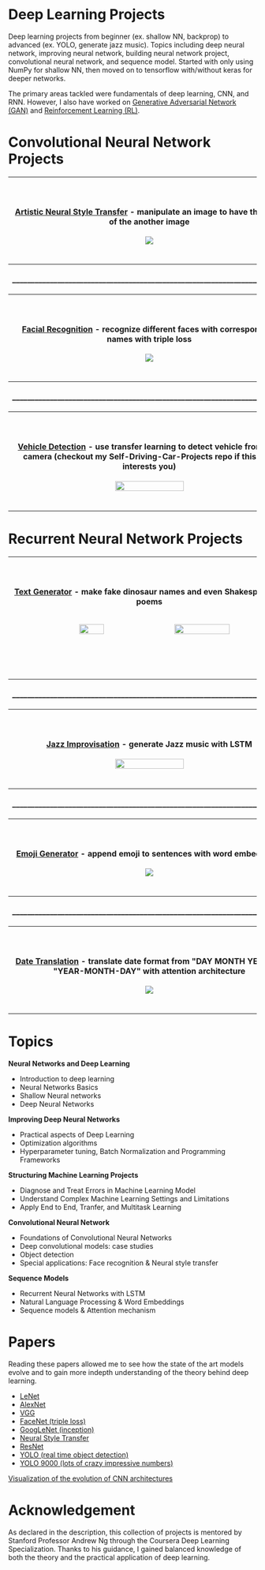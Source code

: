 # Deep Learning Projects

Deep learning projects from beginner (ex. shallow NN, backprop) to advanced (ex. YOLO, generate jazz music). Topics including deep neural network, improving neural network, building neural network project, convolutional neural network, and sequence model. Started with only using NumPy for shallow NN, then moved on to tensorflow with/without keras for deeper networks. 

The primary areas tackled were fundamentals of deep learning, CNN, and RNN. However, I also have worked on [Generative Adversarial Network (GAN)](https://github.com/Jacklu0831/GAN-Projects) and [Reinforcement Learning (RL)](https://github.com/Jacklu0831/RL-Projects).
 
# Convolutional Neural Network Projects

<table style="width:100%" align="center">
 <tr>
  <th>
   <p align="center">
    <br><br>
    <a href="Convolutional Neural Networks/Week4/Neural Style Transfer">Artistic Neural Style Transfer</a> - manipulate an image to have the style of the another image
    <br><br>
    <image src="assets/3-3.png">
    <br><br>
   </p>
  </th>
 </tr>
  <tr>
   <th>
    <p align="center">
     _________________________________________________________________________
    </p>
    </th>
 </tr>
  <tr>
  <th>
   <p align="center">
    <br><br>
    <a href="Convolutional Neural Networks/Week4/Face Recognition">Facial Recognition</a> - recognize different faces with corresponding names with triple loss
    <br><br>
    <image src="assets/3-2.png">
    <br><br>
   </p>
  </th>
 </tr>
  <tr>
   <th>
    <p align="center">
     _________________________________________________________________________
    </p>
    </th>
 </tr>
  <tr>
  <th>
   <p align="center">
    <br><br>
    <a href="Convolutional Neural Networks/Week3/Car detection for Autonomous Driving">Vehicle Detection</a> - use transfer learning to detect vehicle from roof camera (checkout my Self-Driving-Car-Projects repo if this field interests you)
    <br><br>
    <image src="assets/3-1.png" height="50%" width="50%">
    <br><br>
   </p>
  </th>
 </tr>
 </table>
 
# Recurrent Neural Network Projects

<table style="width:100%" align="center">
 <tr>
  <th>
   <p align="center">
    <br><br>
    <a href="Sequence Models/Week1/Dinosaur Island -- Character-level language model">Text Generator</a> - make fake dinosaur names and even Shakespearean poems
    <br><br>
    <pre>
    <image src="assets/4-1.png" width="30%" height="30%">  <image src="assets/4-2.png" width="45%" height="45%">
    </pre>
    <br><br>
   </p>
  </th>
 </tr>
 <tr>
<th>
 <p align="center">
  _________________________________________________________________________
 </p>
 </th>
 </tr>
 <tr>
  <th>
   <p align="center">
    <br><br>
    <a href="Sequence Models/Week1/Jazz improvisation with LSTM">Jazz Improvisation</a> - generate Jazz music with LSTM 
    <br><br>
    <image src="assets/4-3.png" height="50%" width="50%">
    <br><br>
   </p>
  </th>
 </tr>
   <tr>
   <th>
    <p align="center">
     _________________________________________________________________________
    </p>
    </th>
 </tr>
  <tr>
  <th>
   <p align="center">
    <br><br>
    <a href="Sequence Models/Week2/Emojify">Emoji Generator</a> - append emoji to sentences with word embeddings
    <br><br>
    <image src="assets/4-5.png">
    <br><br>
   </p>
  </th>
 </tr>
   <tr>
   <th>
    <p align="center">
     _________________________________________________________________________
    </p>
    </th>
 </tr>
   <tr>
  <th>
   <p align="center">
    <br><br>
    <a href="Sequence Models/Week3/Machine Translation">Date Translation</a> - translate date format from "DAY MONTH YEAR" to "YEAR-MONTH-DAY" with attention architecture
    <br><br>
    <image src="assets/4-6.png">
    <br><br>
   </p>
  </th>
 </tr>
 </table>

# Topics

__Neural Networks and Deep Learning__
- Introduction to deep learning
- Neural Networks Basics
- Shallow Neural networks
- Deep Neural Networks

__Improving Deep Neural Networks__
- Practical aspects of Deep Learning
- Optimization algorithms
- Hyperparameter tuning, Batch Normalization and Programming Frameworks

__Structuring Machine Learning Projects__
- Diagnose and Treat Errors in Machine Learning Model
- Understand Complex Machine Learning Settings and Limitations
- Apply End to End, Tranfer, and Multitask Learning

__Convolutional Neural Network__
- Foundations of Convolutional Neural Networks
- Deep convolutional models: case studies
- Object detection
- Special applications: Face recognition & Neural style transfer

__Sequence Models__
- Recurrent Neural Networks with LSTM
- Natural Language Processing & Word Embeddings
- Sequence models & Attention mechanism

# Papers

Reading these papers allowed me to see how the state of the art models evolve and to gain more indepth understanding of the theory behind deep learning.

- [LeNet](http://yann.lecun.com/exdb/publis/pdf/lecun-01a.pdf)
- [AlexNet](https://papers.nips.cc/paper/4824-imagenet-classification-with-deep-convolutional-neural-networks.pdf)
- [VGG](https://arxiv.org/pdf/1409.1556.pdf)
- [FaceNet (triple loss)](https://arxiv.org/abs/1503.03832)
- [GoogLeNet (inception)](https://arxiv.org/abs/1409.4842)
- [Neural Style Transfer](https://arxiv.org/abs/1508.06576)
- [ResNet](https://arxiv.org/pdf/1512.03385.pdf)
- [YOLO (real time object detection)](https://arxiv.org/abs/1506.02640)
- [YOLO 9000 (lots of crazy impressive numbers)](https://arxiv.org/abs/1612.08242)

[Visualization of the evolution of CNN architectures](http://josephpcohen.com/w/visualizing-cnn-architectures-side-by-side-with-mxnet)

# Acknowledgement

As declared in the description, this collection of projects is mentored by Stanford Professor Andrew Ng through the Coursera Deep Learning Specialization. Thanks to his guidance, I gained balanced knowledge of both the theory and the practical application of deep learning. 
